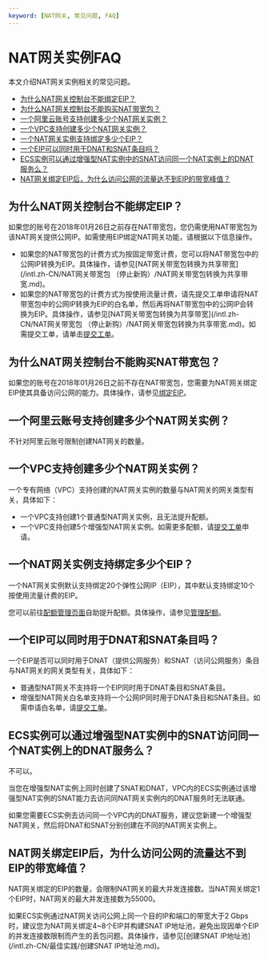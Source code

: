 ```yaml
---
keyword: [NAT网关, 常见问题, FAQ]
---
```


# NAT网关实例FAQ

本文介绍NAT网关实例相关的常见问题。

-   [为什么NAT网关控制台不能绑定EIP？](#section_dxn_v29_z2k)
-   [为什么NAT网关控制台不能购买NAT带宽包？](#section_g17_xi3_lt0)
-   [一个阿里云账号支持创建多少个NAT网关实例？](#section_ch5_lda_osh)
-   [一个VPC支持创建多少个NAT网关实例？](#section_8l9_cwy_02b)
-   [一个NAT网关实例支持绑定多少个EIP？](#section_9hb_4u4_f2e)
-   [一个EIP可以同时用于DNAT和SNAT条目吗？](#section_9qf_el8_09i)
-   [ECS实例可以通过增强型NAT实例中的SNAT访问同一个NAT实例上的DNAT服务么？](#section_wdq_wze_1yj)
-   [NAT网关绑定EIP后，为什么访问公网的流量达不到EIP的带宽峰值？](#section_i0c_yb8_sw1)

## 为什么NAT网关控制台不能绑定EIP？

如果您的账号在2018年01月26日之前存在NAT带宽包，您仍需使用NAT带宽包为该NAT网关提供公网IP。如需使用EIP绑定NAT网关功能，请根据以下信息操作。

-   如果您的NAT带宽包的计费方式为按固定带宽计费，您可以将NAT带宽包中的公网IP转换为EIP。具体操作，请参见[NAT网关带宽包转换为共享带宽](/intl.zh-CN/NAT网关带宽包 （停止新购）/NAT网关带宽包转换为共享带宽.md)。
-   如果您的NAT带宽包的计费方式为按使用流量计费，请先提交工单申请将NAT带宽包中的公网IP转换为EIP的白名单，然后再将NAT带宽包中的公网IP会转换为EIP。具体操作，请参见[NAT网关带宽包转换为共享带宽](/intl.zh-CN/NAT网关带宽包 （停止新购）/NAT网关带宽包转换为共享带宽.md)。如需提交工单，请单击[提交工单](https://workorder-intl.console.aliyun.com/#/ticket/createIndex)。

## 为什么NAT网关控制台不能购买NAT带宽包？

如果您的账号在2018年01月26日之前不存在NAT带宽包，您需要为NAT网关绑定EIP使其具备访问公网的能力。具体操作，请参见[绑定EIP]()。

## 一个阿里云账号支持创建多少个NAT网关实例？

不针对阿里云账号限制创建NAT网关的数量。

## 一个VPC支持创建多少个NAT网关实例？

一个专有网络（VPC）支持创建的NAT网关实例的数量与NAT网关的网关类型有关，具体如下：

-   一个VPC支持创建1个普通型NAT网关实例，且无法提升配额。
-   一个VPC支持创建5个增强型NAT网关实例。如需更多配额，请[提交工单](https://workorder-intl.console.aliyun.com/#/ticket/createIndex)申请。

## 一个NAT网关实例支持绑定多少个EIP？

一个NAT网关实例默认支持绑定20个弹性公网IP（EIP），其中默认支持绑定10个按使用流量计费的EIP。

您可以前往[配额管理页面](https://vpc.console.aliyun.com/quota)自助提升配额。具体操作，请参见[管理配额](/intl.zh-CN/通用配置/管理配额.md)。

## 一个EIP可以同时用于DNAT和SNAT条目吗？

一个EIP是否可以同时用于DNAT（提供公网服务）和SNAT（访问公网服务）条目与NAT网关的网关类型有关，具体如下：

-   普通型NAT网关不支持将一个EIP同时用于DNAT条目和SNAT条目。
-   增强型NAT网关白名单支持将一个公网IP同时用于DNAT条目和SNAT条目。如需申请白名单，请[提交工单](https://workorder-intl.console.aliyun.com/#/ticket/createIndex)。

## ECS实例可以通过增强型NAT实例中的SNAT访问同一个NAT实例上的DNAT服务么？

不可以。

当您在增强型NAT实例上同时创建了SNAT和DNAT，VPC内的ECS实例通过该增强型NAT实例的SNAT能力去访问同NAT网关实例内的DNAT服务时无法联通。

如果您需要ECS实例去访问同一个VPC内的DNAT服务，建议您新建一个增强型NAT网关，然后将DNAT和SNAT分别创建在不同的NAT网关实例上。

## NAT网关绑定EIP后，为什么访问公网的流量达不到EIP的带宽峰值？

NAT网关绑定的EIP的数量，会限制NAT网关的最大并发连接数。当NAT网关绑定1个EIP时，NAT网关的最大并发连接数为55000。

如果ECS实例通过NAT网关访问公网上同一个目的IP和端口的带宽大于2 Gbps时，建议您为NAT网关绑定4~8个EIP并构建SNAT IP地址池，避免出现因单个EIP的并发连接数限制而产生的丢包问题。具体操作，请参见[创建SNAT IP地址池](/intl.zh-CN/最佳实践/创建SNAT IP地址池.md)。

